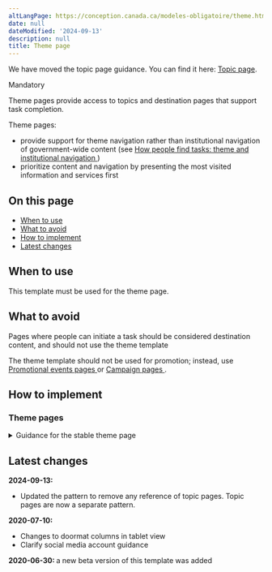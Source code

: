 ```yaml
---
altLangPage: https://conception.canada.ca/modeles-obligatoire/theme.html
date: null
dateModified: '2024-09-13'
description: null
title: Theme page
---
```

<section class="alert alert-info">
<p>We have moved the topic page guidance. You can find it here: <a href="topic.html">Topic page</a>.</p>
</section>


<p>
 <span class="label label-danger">
  Mandatory
 </span>
</p>

<p>
 Theme pages provide access to topics and destination pages that support task completion.
</p>

<p>
 Theme pages:
</p>

<ul>
 <li>
  provide support for theme navigation rather than institutional navigation of government-wide content (see
  <a href="{{ site.url }}/specifications/information-findability/organizing-content.html#toc1">
   How people find tasks: theme and institutional navigation
  </a>
  )
 </li>
 <li>
  prioritize content and navigation by presenting the most visited information and services first
 </li>
</ul>

<section>
 <h2>
  On this page
 </h2>
 <ul>
  <li>
   <a href="#use">
    When to use
   </a>
  </li>
  <li>
   <a href="#avoid">
    What to avoid
   </a>
  </li>
  <li>
   <a href="#specifications">
    How to implement
   </a>
  </li>
  <li>
   <a href="#changes">
    Latest changes
   </a>
  </li>
 </ul>
</section>

<section>
 <h2 id="use">
  When to use
 </h2>
 <p>
  This template must be used for the theme page.
 </p>
</section>

<section>
 <h2 id="avoid">
  What to avoid
 </h2>
 <p>
  Pages where people can initiate a task should be considered destination content, and should not use the theme template
 </p>
 <p>
  The theme template should not be used for promotion; instead, use
  <a href="../recommended-templates/promotional-events-pages.html">
   Promotional events pages
  </a>
  or
  <a href="../recommended-templates/campaign-pages.html">
   Campaign pages
  </a>
  .
 </p>
</section>

<section>
 <h2 id="specifications">
  How to implement
 </h2>
</section>


<div class="clearfix">
</div>

<section>
 <h3>
  Theme pages
 </h3>

 <details>
  <summary>
   Guidance for the stable theme page
  </summary>
  <div class="btn-group mrgn-bttm-sm">
   <button class="btn btn-default wb-toggle" data-toggle='{"selector": "details", "parent": "#template-elements-1", "type": "on"}' type="button">
    Expand All
   </button>
   <button class="btn btn-default wb-toggle" data-toggle='{"selector": "details", "parent": "#template-elements-1", "type": "off"}' type="button">
    Collapse All
   </button>
  </div>
  <div class="row">
   <div class="col-lg-6 pull-right">
    <figure class="mrgn-bttm-lg">
     <figcaption class="text-center">
      <b>
       Theme page template
      </b>
     </figcaption>
     <img alt="Template of theme page showing sections that make up its structure. Read top to bottom and left to right. Specifications detailed below." class="full-width" src="../images/theme-page-en.jpg"/>
    </figure>
   </div>
   <div class="col-lg-6 pull-left">
    <div id="template-elements-1">
     <section>
      <h3>
       1: Theme title
      </h3>
      <p>
       <span class="label label-danger">
        Mandatory
       </span>
      </p>
      <p>
       Describes the theme and page content
      </p>
      <ul class="list-unstyled">
       <li id="element1-1">
        <details class="mrgn-bttm-sm">
         <summary class="wb-toggle" data-toggle='{"print":"on"}'>
          <strong>
           Presentation
          </strong>
         </summary>
         <ul>
          <li>
           theme title must be a unique H1
          </li>
          <li>
           must be the first component on the page
          </li>
         </ul>
        </details>
       </li>
      </ul>
     </section>
     <section>
      <h3>
       2: Theme introductory paragraph
      </h3>
      <p>
       <span class="label label-danger">
        Mandatory
       </span>
      </p>
      <p>
       Describes the top tasks and topics that can be accessed on this page
      </p>
      <ul class="list-unstyled">
       <li id="element1-2a">
        <details class="mrgn-bttm-sm">
         <summary class="wb-toggle" data-toggle='{"print":"on"}'>
          <strong>
           Content
          </strong>
         </summary>
         <ul>
          <li>
           provides an overview of all top tasks that can be accomplished on the given theme
          </li>
          <li>
           keep the text short and concise
          </li>
          <li>
           written for a grade 6-8 reading level
          </li>
         </ul>
        </details>
       </li>
       <li id="element1-2b">
        <details class="mrgn-bttm-sm">
         <summary class="wb-toggle" data-toggle='{"print":"on"}'>
          <strong>
           Presentation
          </strong>
         </summary>
         <ul>
          <li>
           appears below the theme title
          </li>
          <li>
           appears to the left of the theme carousel
          </li>
         </ul>
        </details>
       </li>
      </ul>
     </section>
     <section>
      <h3>
       3: Theme carousel
      </h3>
      <p>
       <span class="label label-info">
        Optional
       </span>
      </p>
      <p>
       Features theme-specific top tasks and topic information that is timely and relevant
      </p>
      <ul class="list-unstyled">
       <li id="element1-3a">
        <details class="mrgn-bttm-sm">
         <summary class="wb-toggle" data-toggle='{"print":"on"}'>
          <strong>
           Content
          </strong>
         </summary>
         <ul>
          <li>
           use the
           <a href="../common-design-patterns/carousels.html">
            Carousels
           </a>
           pattern
          </li>
         </ul>
        </details>
       </li>
       <li id="element1-3b">
        <details class="mrgn-bttm-sm">
         <summary class="wb-toggle" data-toggle='{"print":"on"}'>
          <strong>
           Presentation
          </strong>
         </summary>
         <ul>
          <li>
           appears at the top of the page
          </li>
          <li>
           appears to the right of the theme introductory paragraph
          </li>
         </ul>
        </details>
       </li>
      </ul>
     </section>
     <section>
      <h3>
       4: Theme social media channels
      </h3>
      <p>
       <span class="label label-warning">
        Conditional
       </span>
      </p>
      <p>
       Features theme-specific social media channels
      </p>
      <ul class="list-unstyled">
       <li id="element1-4a">
        <details class="mrgn-bttm-sm">
         <summary class="wb-toggle" data-toggle='{"print":"on"}'>
          <strong>
           Content
          </strong>
         </summary>
         <ul>
          <li>
           this component is mandatory when there is 1 or more theme related social media channels that exist
          </li>
          <li>
           use the
           <a href="../common-design-patterns/social-media-channels.html">
            Social media channels block (follow block)
           </a>
           pattern
          </li>
         </ul>
        </details>
       </li>
       <li id="element1-4b">
        <details class="mrgn-bttm-sm">
         <summary class="wb-toggle" data-toggle='{"print":"on"}'>
          <strong>
           Presentation
          </strong>
         </summary>
         <ul>
          <li>
           appears below the theme introductory paragraph
          </li>
         </ul>
        </details>
       </li>
      </ul>
     </section>
     <section>
      <h3>
       5: Services and information
      </h3>
      <p>
       <span class="label label-danger">
        Mandatory
       </span>
      </p>
      <p>
       Features theme-specific topics
      </p>
      <ul class="list-unstyled">
       <li id="element1-5a">
        <details class="mrgn-bttm-sm">
         <summary class="wb-toggle" data-toggle='{"print":"on"}'>
          <strong>
           Content
          </strong>
         </summary>
         <ul>
          <li>
           use the
           <a href="../common-design-patterns/services-information.html">
            Services and information
           </a>
           pattern
          </li>
         </ul>
        </details>
       </li>
       <li id="element1-5b">
        <details class="mrgn-bttm-sm">
         <summary class="wb-toggle" data-toggle='{"print":"on"}'>
          <strong>
           Presentation
          </strong>
         </summary>
         <ul>
          <li>
           appears below the theme social media channels and to the left of “Most requested”
          </li>
          <li>
           heading is labelled “Services and information”
          </li>
         </ul>
        </details>
       </li>
      </ul>
     </section>
     <section>
      <h3>
       6: Most requested
      </h3>
      <p>
       <span class="label label-danger">
        Mandatory
       </span>
      </p>
      <p>
       Features theme-specific top tasks
      </p>
      <ul class="list-unstyled">
       <li id="element1-6a">
        <details class="mrgn-bttm-sm">
         <summary class="wb-toggle" data-toggle='{"print":"on"}'>
          <strong>
           Content
          </strong>
         </summary>
         <ul>
          <li>
           use the
           <a href="../common-design-patterns/most-requested.html">
            Most requested
           </a>
           pattern
          </li>
         </ul>
        </details>
       </li>
       <li id="element1-6b">
        <details class="mrgn-bttm-sm">
         <summary class="wb-toggle" data-toggle='{"print":"on"}'>
          <strong>
           Presentation
          </strong>
         </summary>
         <ul>
          <li>
           appears to the right of “Services and information”
          </li>
          <li>
           heading is labelled “Most requested”
          </li>
         </ul>
        </details>
       </li>
      </ul>
     </section>
     <section>
      <h3>
       7: More information for
      </h3>
      <p>
       <span class="label label-warning">
        Conditional
       </span>
      </p>
      <p>
       Links to related government-wide audience information
      </p>
      <ul class="list-unstyled">
       <li id="element1-7a">
        <details class="mrgn-bttm-sm">
         <summary class="wb-toggle" data-toggle='{"print":"on"}'>
          <strong>
           Content
          </strong>
         </summary>
         <ul>
          <li>
           this component is mandatory when there is 1 or more theme-related government-wide audience page or audience topic page that exist
          </li>
          <li>
           use the
           <a href="../common-design-patterns/more-information.html">
            More information for
           </a>
           pattern
          </li>
         </ul>
        </details>
       </li>
       <li id="element1-7b">
        <details class="mrgn-bttm-sm">
         <summary class="wb-toggle" data-toggle='{"print":"on"}'>
          <strong>
           Presentation
          </strong>
         </summary>
         <ul>
          <li>
           appears below “Most requested”
          </li>
          <li>
           heading is labelled “More information for”
          </li>
         </ul>
        </details>
       </li>
      </ul>
     </section>
     <section>
      <h3>
       8: Theme features
      </h3>
      <p>
       <span class="label label-danger">
        Mandatory
       </span>
      </p>
      <p>
       Promotes theme-specific current activities being led by departments and agencies across the
       <abbr title="Government of Canada">
        GC
       </abbr>
      </p>
      <ul class="list-unstyled">
       <li id="element1-8a">
        <details class="mrgn-bttm-sm">
         <summary class="wb-toggle" data-toggle='{"print":"on"}'>
          <strong>
           Content
          </strong>
         </summary>
         <ul>
          <li>
           use the
           <a href="../common-design-patterns/feature-tiles.html">
            Context-specific features
           </a>
           pattern
          </li>
         </ul>
        </details>
       </li>
       <li id="element1-9b">
        <details class="mrgn-bttm-sm">
         <summary class="wb-toggle" data-toggle='{"print":"on"}'>
          <strong>
           Presentation
          </strong>
         </summary>
         <ul>
          <li>
           appears below “Services and information”
          </li>
         </ul>
        </details>
       </li>
      </ul>
     </section>
    </div>
   </div>
  </div>
  <h2 id="navigation">
   User navigation
  </h2>
  <p>
   Canada.ca is organized around 15 themes, based on an analysis of top tasks (most requested information and services) across the Government of Canada.
  </p>
  <p>
   While the themes emphasize top tasks related to information and service delivery, they also provide a window into activities of  the Government of Canada that are undertaken to support programs and services (for  example,  research, consultation, policy development).
  </p>
  <figure class="mrgn-bttm-lg">
   <figcaption class="text-center">
    <b>
     User navigation diagram
    </b>
   </figcaption>
   <img alt="Diagram of how to navigate to theme pages on Canada.ca. Text version below:" class="img-responsive center-block" src="https://www.canada.ca/content/dam/tbs-sct/images/government-communications/canada-content-style-guide/theme-pages-ia-eng.png"/>
   <details>
    <summary class="wb-toggle" data-toggle='{"print":"on"}'>
     Text version
    </summary>
    <p>
     Theme pages can be accessed from the Canada.ca home page.
    </p>
   </details>
  </figure>
 </details>
</section>

<section>
 <h2 id="changes">
  Latest changes
 </h2>
 <p>
 <strong>
   2024-09-13:
  </strong>
 </p>
 <ul>
  <li>
   Updated the pattern to remove any reference of topic pages. Topic pages are now a separate pattern. 
  </li>
 </ul>
 <p>
  <strong>
   2020-07-10:
  </strong>
 </p>
 <ul>
  <li>
   Changes to doormat columns in tablet view
  </li>
  <li>
   Clarify social media account guidance
  </li>
 </ul>
 <p>
  <strong>
   2020-06-30:
  </strong>
  a new beta version of this template was added
 </p>
</section>
